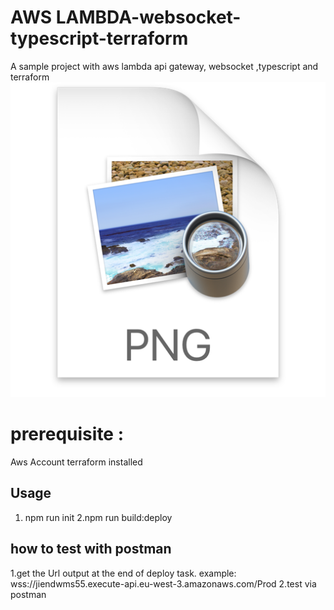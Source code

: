 # AWS LAMBDA-websocket-typescript-terraform
A sample project with aws lambda api gateway, websocket ,typescript and terraform
![img.png](img.png)


#  prerequisite :
Aws Account
terraform installed
## Usage
1. npm run init 
2.npm run build:deploy
## how to test with postman 
1.get the Url output at the end of deploy task.
example:
wss://jiendwms55.execute-api.eu-west-3.amazonaws.com/Prod 
2.test via postman